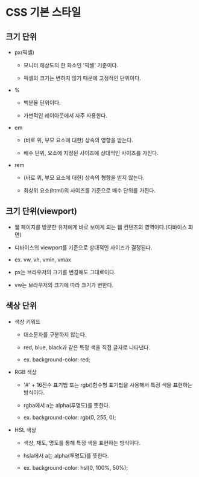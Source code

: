 # CSS 기본 스타일

## 크기 단위

- px(픽셀)
  
  - 모니터 해상도의 한 화소인 '픽셀' 기준이다.
  
  - 픽셀의 크기는 변하지 않기 때문에 고정적인 단위이다.

- %
  
  - 백분율 단위이다.
  
  - 가변적인 레이아웃에서 자주 사용한다.

- em
  
  - (바로 위, 부모 요소에 대한) 상속의 영향을 받는다.
  
  - 배수 단위, 요소에 지정된 사이즈에 상대적인 사이즈를 가진다.

- rem
  
  - (바로 위, 부모 요소에 대한) 상속의 형향을 받지 않는다.
  
  - 최상위 요소(html)의 사이즈를 기준으로 배수 단위를 가진다.

## 크기 단위(viewport)

- 웹 페이지를 방문한 유저에게 바로 보이게 되는 웹 컨텐츠의 영역이다.(디바이스 화면)

- 디바이스의 viewport를 기준으로 상대적인 사이즈가 결정된다.

- ex. vw, vh, vmin, vmax

- px는 브라우저의 크기를 변경해도 그대로이다.

- vw는 브라우저의 크기에 따라 크기가 변한다.

## 색상 단위

- 색상 키워드
  
  - 대소문자를 구분하지 않는다.
  
  - red, blue, black과 같은 특정 색을 직접 글자로 나타낸다.
  
  - ex. background-color: red;

- RGB 색상
  
  - '#' + 16진수 표기법 또는 rgb()함수형 표기법을 사용해서 특정 색을 표현하는 방식이다.
  
  - rgba에서 a는 alpha(투명도)를 뜻한다.
  
  - ex. background-color: rgb(0, 255, 0);

- HSL 색상
  
  - 색상, 채도, 명도를 통해 특정 색을 표현하는 방식이다.
  
  - hsla에서 a는 alpha(투명도)를 뜻한다.
  
  - ex. background-color: hsl(0, 100%, 50%);

